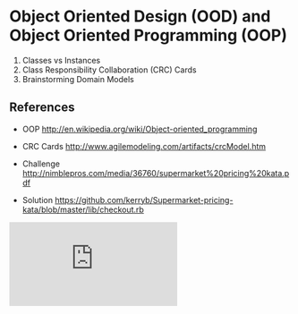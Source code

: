 Object Oriented Design (OOD) and Object Oriented Programming (OOP)
===========

1) Classes vs Instances  
2) Class Responsibility Collaboration (CRC) Cards  
3) Brainstorming Domain Models

References
---------

* OOP
http://en.wikipedia.org/wiki/Object-oriented_programming


* CRC Cards
http://www.agilemodeling.com/artifacts/crcModel.htm

* Challenge
http://nimblepros.com/media/36760/supermarket%20pricing%20kata.pdf

* Solution
https://github.com/kerryb/Supermarket-pricing-kata/blob/master/lib/checkout.rb


![Tracking pixel](https://githubanalytics.herokuapp.com/course/walkthroughs/OOP.md)
